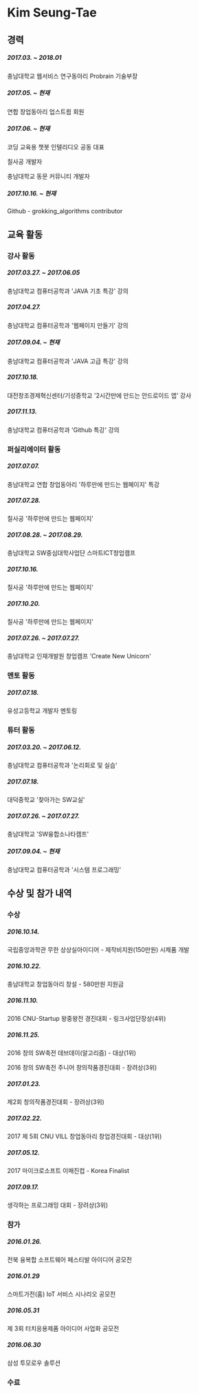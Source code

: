 # Kim Seung-Tae

## 경력

##### 2017.03. ~ 2018.01

충남대학교 웹서비스 연구동아리 Probrain 기술부장

##### 2017.05. ~ 현재

연합 창업동아리 업스트릠 회원

##### 2017.06. ~ 현재

코딩 교육용 챗봇 인텔리디오 공동 대표 

칠사공 개발자

충남대학교 동문 커뮤니티 개발자

##### 2017.10.16. ~ 현재

Github - grokking_algorithms contributor

## 교육 활동

### 강사 활동

##### 2017.03.27. ~ 2017.06.05

충남대학교 컴퓨터공학과 'JAVA 기초 특강' 강의

##### 2017.04.27.

충남대학교 컴퓨터공학과 '웹페이지 만들기' 강의

##### 2017.09.04. ~ 현재

충남대학교 컴퓨터공학과 'JAVA 고급 특강' 강의

##### 2017.10.18.

대전창조경제혁신센터/기성중학교 '2시간만에 만드는 안드로이드 앱' 강사

##### 2017.11.13.

충남대학교 컴퓨터공학과 'Github 특강' 강의

### 퍼실리에이터 활동

##### 2017.07.07.

충남대학교 연합 창업동아리 '하루만에 만드는 웹페이지' 특강

##### 2017.07.28.

칠사공 '하루만에 만드는 웹페이지'

##### 2017.08.28. ~ 2017.08.29.

충남대학교 SW중심대학사업단 스마트ICT창업캠프

##### 2017.10.16.

칠사공 '하루만에 만드는 웹페이지'

##### 2017.10.20.

칠사공 '하루만에 만드는 웹페이지'

##### 2017.07.26. ~ 2017.07.27.

충남대학교 인재개발원 창업캠프 'Create New Unicorn'

### 멘토 활동

##### 2017.07.18.

유성고등학교 개발자 멘토링

### 튜터 활동

##### 2017.03.20. ~ 2017.06.12.

충남대학교 컴퓨터공학과 '논리회로 및 실습'

##### 2017.07.18.

대덕중학교 '찾아가는 SW교실'

##### 2017.07.26. ~ 2017.07.27.

충남대학교 'SW융합소나타캠프'

##### 2017.09.04. ~ 현재

충남대학교 컴퓨터공학과 '시스템 프로그래밍'

## 수상 및 참가 내역

### 수상

##### 2016.10.14.

국립중앙과학관 무한 상상실아이디어 - 제작비지원(150만원) 시제품 개발

##### 2016.10.22.

충남대학교 창업동아리 창설 - 580만원 지원금

##### 2016.11.10.

2016 CNU-Startup  왕중왕전 경진대회 - 링크사업단장상(4위)

##### 2016.11.25.

2016 창의 SW축전 데브데이(알고리즘) - 대상(1위)

2016 창의 SW축전 주니어 창의작품경진대회 - 장려상(3위)

##### 2017.01.23.

제2회 창의작품경진대회 - 장려상(3위)

##### 2017.02.22.

2017 제 5회 CNU VILL 창업동아리 창업경진대회 - 대상(1위)

##### 2017.05.12.

2017 마이크로소프트 이매진컵 - Korea Finalist

##### 2017.09.17.

생각하는 프로그래밍 대회 - 장려상(3위)

### 참가

##### 2016.01.26.

전북 융복합 소프트웨어 페스티발 아이디어 공모전

##### 2016.01.29

스마트가전(홈) IoT 서비스 시나리오 공모전

##### 2016.05.31

제 3회 터치응용제품 아이디어 사업화 공모전

##### 2016.06.30

삼성 투모로우 솔루션

### 수료